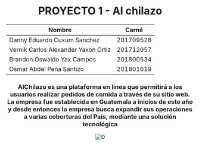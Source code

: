 **<h1 align="center"> PROYECTO 1 - Al chilazo </h1>**


<div align="center">

| Nombre | Carné |
| ------ | ------ |
| Danny  Eduardo Cuxum Sanchez  | 201709528 |
| Vernik  Carlos Alexander Yaxon Ortiz  | 201712057 |
| Brandon Oswaldo Yax Campos  | 201800534 |
| Osmar Abdel Peña Santizo  | 201801619 |

</div>


**<h3 align="center">AlChilazo es una plataforma en línea que permitirá a los usuarios realizar pedidos de comida a través de su sitio web. La empresa fue establecida en Guatemala a inicios de este año y desde entonces la empresa busca expandir sus operaciones a varias coberturas del País, mediante una solución tecnológica</h3>**

<div align="center">

![D](https://ayd1-grupo5.s3.amazonaws.com/logodocu.png)

</div>
